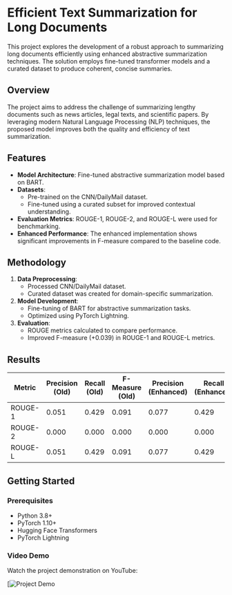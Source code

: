 # Efficient Text Summarization for Long Documents

This project explores the development of a robust approach to summarizing long documents efficiently using enhanced abstractive summarization techniques. The solution employs fine-tuned transformer models and a curated dataset to produce coherent, concise summaries.

## Overview

The project aims to address the challenge of summarizing lengthy documents such as news articles, legal texts, and scientific papers. By leveraging modern Natural Language Processing (NLP) techniques, the proposed model improves both the quality and efficiency of text summarization.

## Features

- **Model Architecture**: Fine-tuned abstractive summarization model based on BART.
- **Datasets**: 
  - Pre-trained on the CNN/DailyMail dataset.
  - Fine-tuned using a curated subset for improved contextual understanding.
- **Evaluation Metrics**: ROUGE-1, ROUGE-2, and ROUGE-L were used for benchmarking.
- **Enhanced Performance**: The enhanced implementation shows significant improvements in F-measure compared to the baseline code.

## Methodology

1. **Data Preprocessing**:
   - Processed CNN/DailyMail dataset.
   - Curated dataset was created for domain-specific summarization.
2. **Model Development**:
   - Fine-tuning of BART for abstractive summarization tasks.
   - Optimized using PyTorch Lightning.
3. **Evaluation**:
   - ROUGE metrics calculated to compare performance.
   - Improved F-measure (+0.039) in ROUGE-1 and ROUGE-L metrics.

## Results

| Metric       | Precision (Old) | Recall (Old) | F-Measure (Old) | Precision (Enhanced) | Recall (Enhanced) | F-Measure (Enhanced) | Improvement |
|--------------|-----------------|--------------|------------------|-----------------------|--------------------|-----------------------|-------------|
| ROUGE-1      | 0.051           | 0.429        | 0.091            | 0.077                 | 0.429              | 0.130                 | +0.039      |
| ROUGE-2      | 0.000           | 0.000        | 0.000            | 0.000                 | 0.000              | 0.000                 | No Change   |
| ROUGE-L      | 0.051           | 0.429        | 0.091            | 0.077                 | 0.429              | 0.130                 | +0.039      |

## Getting Started

### Prerequisites

- Python 3.8+
- PyTorch 1.10+
- Hugging Face Transformers
- PyTorch Lightning

### Video Demo

Watch the project demonstration on YouTube:

[![Project Demo](https://youtu.be/i3tA6Vbo6Cc)
